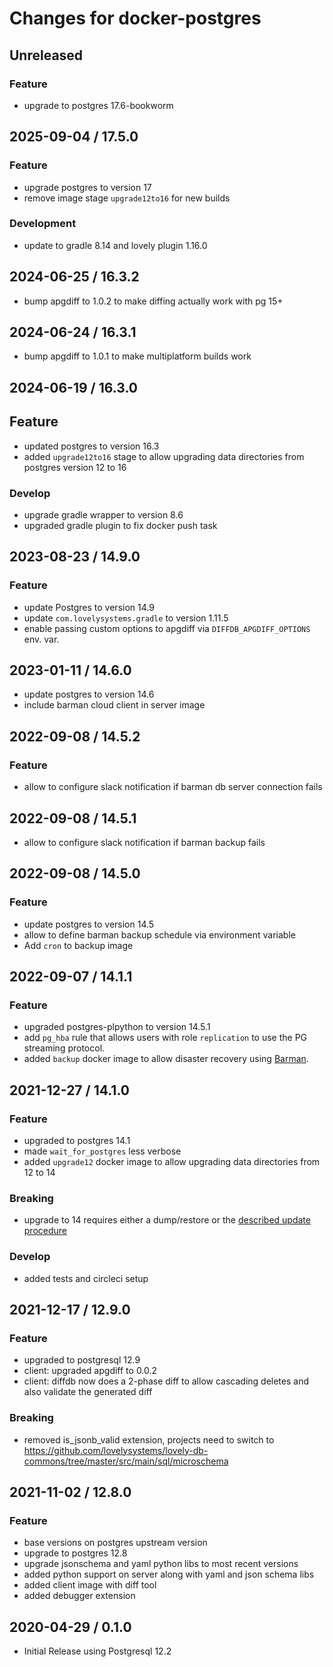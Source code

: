 # Changes for docker-postgres

## Unreleased

### Feature

- upgrade to postgres 17.6-bookworm

## 2025-09-04 / 17.5.0

### Feature

- upgrade postgres to version 17
- remove image stage `upgrade12to16` for new builds

### Development

- update to gradle 8.14 and lovely plugin 1.16.0

## 2024-06-25 / 16.3.2

- bump apgdiff to 1.0.2 to make diffing actually work with pg 15+

## 2024-06-24 / 16.3.1

- bump apgdiff to 1.0.1 to make multiplatform builds work

## 2024-06-19 / 16.3.0

## Feature

- updated postgres to version 16.3
- added `upgrade12to16` stage to allow upgrading data directories from postgres version 12 to 16

### Develop

- upgrade gradle wrapper to version 8.6
- upgraded gradle plugin to fix docker push task

## 2023-08-23 / 14.9.0

### Feature

- update Postgres to version 14.9
- update `com.lovelysystems.gradle` to version 1.11.5
- enable passing custom options to apgdiff via `DIFFDB_APGDIFF_OPTIONS` env. var.

## 2023-01-11 / 14.6.0

- update postgres to version 14.6
- include barman cloud client in server image

## 2022-09-08 / 14.5.2

### Feature

- allow to configure slack notification if barman db server connection fails

## 2022-09-08 / 14.5.1

- allow to configure slack notification if barman backup fails

## 2022-09-08 / 14.5.0

### Feature

- update postgres to version 14.5
- allow to define barman backup schedule via environment variable
- Add `cron` to backup image

## 2022-09-07 / 14.1.1

### Feature

- upgraded postgres-plpython to version 14.5.1
- add `pg_hba` rule that allows users with role `replication` to use the PG streaming protocol.
- added `backup` docker image to allow disaster recovery using [Barman](https://pgbarman.org/). 

## 2021-12-27 / 14.1.0

### Feature

- upgraded to postgres 14.1
- made `wait_for_postgres` less verbose
- added `upgrade12` docker image to allow upgrading data directories from 12 to 14

### Breaking

- upgrade to 14 requires either a dump/restore or the
  [described update procedure](./examples/upgrading/upgrade_procedure.sh)

### Develop

- added tests and circleci setup

## 2021-12-17 / 12.9.0

### Feature

- upgraded to postgresql 12.9
- client: upgraded apgdiff to 0.0.2
- client: diffdb now does a 2-phase diff to allow cascading deletes and also validate the generated
  diff

### Breaking

- removed is_jsonb_valid extension, projects need to switch to
  https://github.com/lovelysystems/lovely-db-commons/tree/master/src/main/sql/microschema 


## 2021-11-02 / 12.8.0

### Feature

- base versions on postgres upstream version
- upgrade to postgres 12.8
- upgrade jsonschema and yaml python libs to most recent versions
- added python support on server along with yaml and json schema libs
- added client image with diff tool
- added debugger extension

## 2020-04-29 / 0.1.0

- Initial Release using Postgresql 12.2
